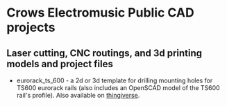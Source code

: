 # Crows Electromusic Public CAD projects

## Laser cutting, CNC routings, and 3d printing models and project files

- eurorack\_ts\_600 - a 2d or 3d template for drilling mounting holes for TS600 eurorack rails (also includes an OpenSCAD model of the TS600 rail's profile). Also available on [thingiverse](https://www.thingiverse.com/thing:5875687).